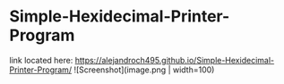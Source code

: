 # Simple-Hexidecimal-Printer-Program
link located here:
      https://alejandroch495.github.io/Simple-Hexidecimal-Printer-Program/
![Screenshot](image.png | width=100)
